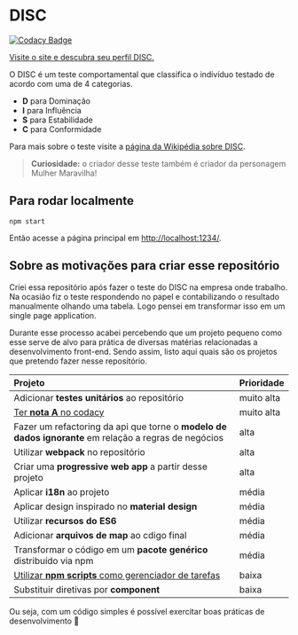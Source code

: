 # DISC

[![Codacy Badge](https://api.codacy.com/project/badge/Grade/d058b27bd11e4c039341d4b60c89c931)](https://www.codacy.com/app/josetelesmaciel/teste-disc?utm_source=github.com&utm_medium=referral&utm_content=teles/teste-disc&utm_campaign=badger)

[Visite o site e descubra seu perfil DISC.](http://disc.surge.sh/src)

O DISC é um teste comportamental que classifica o indivíduo testado de acordo com uma de 4 categorias. 

* **D** para Dominação
* **I** para Influência
* **S** para Estabilidade
* **C** para Conformidade

Para mais sobre o teste visite a [página da Wikipédia sobre DISC](https://pt.wikipedia.org/wiki/DISC_(psicologia)).

> **Curiosidade:** o criador desse teste também é criador da personagem Mulher Maravilha!

## Para rodar localmente

```shell
npm start
```

Então acesse a página principal em [http://localhost:1234/](http://localhost:1234/).

## Sobre as motivações para criar esse repositório

Criei essa repositório após fazer o teste do DISC na empresa onde trabalho. Na ocasião fiz o teste respondendo no papel e contabilizando o resultado manualmente olhando uma tabela. Logo pensei em transformar isso em um single page application.

Durante esse processo acabei percebendo que um projeto pequeno como esse serve de alvo para prática de diversas matérias relacionadas a desenvolvimento front-end. Sendo assim, listo aqui quais são os projetos que pretendo fazer nesse repositório.

| Projeto  | Prioridade |
| :--- | ------------- |
| Adicionar **testes unitários** ao repositório  | muito alta  |
| [Ter **nota A** no codacy](https://github.com/teles/DISC/projects/1) | muito alta |
| Fazer um refactoring da api que torne o **modelo de dados ignorante** em relação a regras de negócios  | alta  |
| Utilizar **webpack** no repositório | alta|
| Criar uma **progressive web app** a partir desse projeto | alta| 
| Aplicar **i18n** ao projeto | média |
| Aplicar design inspirado no **material design**  | média  |
| Utilizar **recursos do ES6** | média |
| Adicionar **arquivos de map** ao cdigo final | média| 
| Transformar o código em um **pacote genérico** distribuído via npm | média |
| [Utilizar **npm scripts** como gerenciador de tarefas](https://github.com/teles/DISC/projects/2)  | baixa  |
| Substituir diretivas por **component** | baixa |

Ou seja, com um código simples é possível exercitar boas práticas de desenvolvimento :tada:



